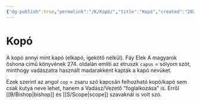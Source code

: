 ```yaml
---
{"dg-publish":true,"permalink":"/K/Kopó/","title":"Kopó","created":"2024-04-22T13:06","updated":"2024-10-25T22:26"}
---
```



# Kopó

A kopó annyi mint kapó (elkapó, igekötő nélkül). Fáy Elek A magyarok őshona című könyvének 274. oldalán említi az etruszk `capus` = sólyom szót, minthogy vadászatra használt madarakként kapták a kapó nevüket.  

Ezek szerint az angol `cop` = zsaru szó kapcsán felhozható kopó/kapó sem csak kutya neve lehet, hanem a Vadász/Vezető "foglalkozása" is. Erről [[B/Bishop\|bishop]] és [[S/Scope\|scope]] szavaknál is volt szó.  